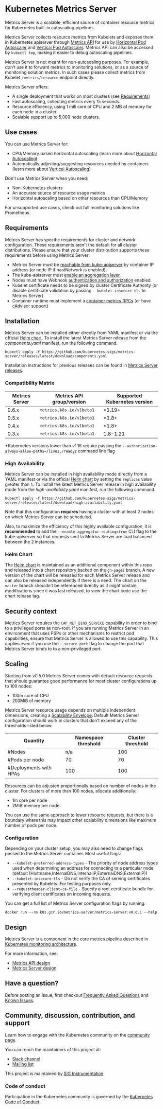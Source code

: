 # Kubernetes Metrics Server

Metrics Server is a scalable, efficient source of container resource metrics for Kubernetes
built-in autoscaling pipelines.

Metrics Server collects resource metrics from Kubelets and exposes them in Kubernetes apiserver through [Metrics API] 
for use by [Horizontal Pod Autoscaler] and [Vertical Pod Autoscaler]. Metrics API can also be accessed by `kubectl top`,
making it easier to debug autoscaling pipelines.

Metrics Server is not meant for non-autoscaling purposes. For example, don't use it to forward metrics to monitoring solutions, or as a source of monitoring solution metrics. In such cases please collect metrics from Kubelet `/metrics/resource` endpoint directly.

Metrics Server offers:
- A single deployment that works on most clusters (see [Requirements](#requirements))
- Fast autoscaling, collecting metrics every 15 seconds.
- Resource efficiency, using 1 mili core of CPU and 2 MB of memory for each node in a cluster.
- Scalable support up to 5,000 node clusters.

[Metrics API]: https://github.com/kubernetes/metrics
[Horizontal Pod Autoscaler]: https://kubernetes.io/docs/tasks/run-application/horizontal-pod-autoscale/
[Vertical Pod Autoscaler]: https://github.com/kubernetes/autoscaler/tree/master/vertical-pod-autoscaler/

## Use cases

You can use Metrics Server for:
- CPU/Memory based horizontal autoscaling (learn more about [Horizontal Autoscaling])
- Automatically adjusting/suggesting resources needed by containers (learn more about [Vertical Autoscaling])

Don't use Metrics Server when you need:
- Non-Kubernetes clusters
- An accurate source of resource usage metrics
- Horizontal autoscaling based on other resources than CPU/Memory

For unsupported use cases, check out full monitoring solutions like Prometheus.

[Horizontal Autoscaling]: https://kubernetes.io/docs/tasks/run-application/horizontal-pod-autoscale/
[Vertical Autoscaling]: https://github.com/kubernetes/autoscaler/tree/master/vertical-pod-autoscaler/

## Requirements

Metrics Server has specific requirements for cluster and network configuration. These requirements aren't the default for all cluster
distributions. Please ensure that your cluster distribution supports these requirements before using Metrics Server:
- Metrics Server must be [reachable from kube-apiserver] by container IP address (or node IP if hostNetwork is enabled).
- The kube-apiserver must [enable an aggregation layer].
- Nodes must have Webhook [authentication and authorization] enabled.
- Kubelet certificate needs to be signed by cluster Certificate Authority (or disable certificate validation by passing `--kubelet-insecure-tls` to Metrics Server)
- Container runtime must implement a [container metrics RPCs] (or have [cAdvisor] support)

[reachable from kube-apiserver]: https://kubernetes.io/docs/concepts/architecture/master-node-communication/#master-to-cluster
[enable an aggregation layer]: https://kubernetes.io/docs/tasks/access-kubernetes-api/configure-aggregation-layer/
[authentication and authorization]: https://kubernetes.io/docs/reference/access-authn-authz/kubelet-authn-authz/
[container metrics RPCs]: https://github.com/kubernetes/community/blob/master/contributors/devel/sig-node/cri-container-stats.md
[cAdvisor]: https://github.com/google/cadvisor

## Installation

Metrics Server can be installed either directly from YAML manifest or via the official [Helm chart](https://artifacthub.io/packages/helm/metrics-server/metrics-server). To install the latest Metrics Server release from the _components.yaml_ manifest, run the following command.

```shell
kubectl apply -f https://github.com/kubernetes-sigs/metrics-server/releases/latest/download/components.yaml
```

Installation instructions for previous releases can be found in [Metrics Server releases](https://github.com/kubernetes-sigs/metrics-server/releases).

### Compatibility Matrix

Metrics Server | Metrics API group/version | Supported Kubernetes version
---------------|---------------------------|-----------------------------
0.6.x          | `metrics.k8s.io/v1beta1`  | *1.19+
0.5.x          | `metrics.k8s.io/v1beta1`  | *1.8+
0.4.x          | `metrics.k8s.io/v1beta1`  | *1.8+
0.3.x          | `metrics.k8s.io/v1beta1`  | 1.8-1.21

*Kubernetes versions lower than v1.16 require passing the `--authorization-always-allow-paths=/livez,/readyz` command line flag

### High Availability

Metrics Server can be installed in high availability mode directly from a YAML manifest or via the official [Helm chart](https://artifacthub.io/packages/helm/metrics-server/metrics-server) by setting the `replicas` value greater than `1`. To install the latest Metrics Server release in high availability mode from the  _high-availability.yaml_ manifest, run the following command.

```shell
kubectl apply -f https://github.com/kubernetes-sigs/metrics-server/releases/latest/download/high-availability.yaml
```

Note that this configuration **requires** having a cluster with at least 2 nodes on which Metrics Server can be scheduled.

Also, to maximize the efficiency of this highly available configuration, it is **recommended** to add the `--enable-aggregator-routing=true` CLI flag to the kube-apiserver so that requests sent to Metrics Server are load balanced between the 2 instances.

### Helm Chart

The [Helm chart](https://artifacthub.io/packages/helm/metrics-server/metrics-server) is maintained as an additional component within this repo and released into a chart repository backed on the `gh-pages` branch. A new version of the chart will be released for each Metrics Server release and can also be released independently if there is a need. The chart on the `master` branch shouldn't be referenced directly as it might contain modifications since it was last released, to view the chart code use the chart release tag.

## Security context

Metrics Server requires the `CAP_NET_BIND_SERVICE` capability in order to bind to a privileged ports as non-root.
If you are running Metrics Server in an environment that uses PSPs or other mechanisms to restrict pod capabilities, ensure that Metrics Server is allowed
to use this capability.
This applies even if you use the `--secure-port` flag to change the port that Metrics Server binds to to a non-privileged port.

## Scaling

Starting from v0.5.0 Metrics Server comes with default resource requests that should guarantee good performance for most cluster configurations up to 100 nodes:

* 100m core of CPU
* 200MiB of memory

Metrics Server resource usage depends on multiple independent dimensions, creating a [Scalability Envelope].
Default Metrics Server configuration should work in clusters that don't exceed any of the thresholds listed below:

Quantity               | Namespace threshold | Cluster threshold
-----------------------|---------------------|------------------
#Nodes                 | n/a                 | 100
#Pods per node         | 70                  | 70
#Deployments with HPAs | 100                 | 100

Resources can be adjusted proportionally based on number of nodes in the cluster.
For clusters of more than 100 nodes, allocate additionally:
* 1m core per node
* 2MiB memory per node

You can use the same approach to lower resource requests, but there is a boundary
where this may impact other scalability dimensions like maximum number of pods per node.

[Scalability Envelope]: https://github.com/kubernetes/community/blob/master/sig-scalability/configs-and-limits/thresholds.md

### Configuration 

Depending on your cluster setup, you may also need to change flags passed to the Metrics Server container.
Most useful flags:
- `--kubelet-preferred-address-types` - The priority of node address types used when determining an address for connecting to a particular node (default [Hostname,InternalDNS,InternalIP,ExternalDNS,ExternalIP])
- `--kubelet-insecure-tls` - Do not verify the CA of serving certificates presented by Kubelets. For testing purposes only.
- `--requestheader-client-ca-file` - Specify a root certificate bundle for verifying client certificates on incoming requests.

You can get a full list of Metrics Server configuration flags by running:

```shell
docker run --rm k8s.gcr.io/metrics-server/metrics-server:v0.6.1 --help
```

## Design

Metrics Server is a component in the core metrics pipeline described in [Kubernetes monitoring architecture].

For more information, see:
- [Metrics API design]
- [Metrics Server design]

[Kubernetes monitoring architecture]: https://github.com/kubernetes/design-proposals-archive/blob/main/instrumentation/monitoring_architecture.md
[Metrics API design]: https://github.com/kubernetes/design-proposals-archive/blob/main/instrumentation/resource-metrics-api.md
[Metrics Server design]: https://github.com/kubernetes/design-proposals-archive/blob/main/instrumentation/metrics-server.md

## Have a question?

Before posting an issue, first checkout [Frequently Asked Questions] and [Known Issues].

[Frequently Asked Questions]: FAQ.md
[Known Issues]: KNOWN_ISSUES.md

## Community, discussion, contribution, and support

Learn how to engage with the Kubernetes community on the [community page].

You can reach the maintainers of this project at:

- [Slack channel]
- [Mailing list]

This project is maintained by [SIG Instrumentation]

[community page]: http://kubernetes.io/community/
[Slack channel]: https://kubernetes.slack.com/messages/sig-instrumentation
[Mailing list]: https://groups.google.com/forum/#!forum/kubernetes-sig-instrumentation
[SIG Instrumentation]: https://github.com/kubernetes/community/tree/master/sig-instrumentation

### Code of conduct

Participation in the Kubernetes community is governed by the [Kubernetes Code of Conduct].

[Kubernetes Code of Conduct]: code-of-conduct.md
